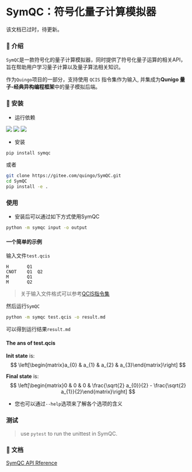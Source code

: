 # SymQC：符号化量子计算模拟器

该文档已过时，待更新。

### &#x1F308; 介绍
`SymQC`是一款符号化的量子计算模拟器，同时提供了符号化量子运算的相关API，旨在帮助用户学习量子计算以及量子算法相关知识。

作为`Quingo`项目的一部分，支持使用 `QCIS` 指令集作为输入, 并集成为**Qunigo 量子-经典异构编程框架**中的量子模拟后端。

### &#x1F31F; 安装
- 运行依赖

![](https://img.shields.io/badge/Python-3.10-green.svg)
![](https://img.shields.io/badge/Sympy-1.5.1-green.svg)
![](https://img.shields.io/badge/ply-3.11-green.svg)

- 安装
```sh
pip install symqc
```
或者
```sh
git clone https://gitee.com/quingo/SymQC.git
cd SymQC
pip install -e .
```

### 使用

- 安装后可以通过如下方式使用SymQC
```sh
python -m symqc input -o output
```

#### 一个简单的示例
输入文件`test.qcis`
```qcis
H       Q1
CNOT    Q1  Q2
M       Q1
M       Q2
```
> 关于输入文件格式可以参考[QCIS指令集](https://quantumcomputer.ac.cn/UserBook.html)

然后运行`SymQC`
```sh
python -m symqc test.qcis -o result.md
```
可以得到运行结果`result.md`

#### The ans of test.qcis

**Init state** is:
$$
\left[\begin{matrix}a_{0} & a_{1} & a_{2} & a_{3}\end{matrix}\right]
$$

**Final state** is:
$$
\left[\begin{matrix}0 & 0 & 0 & \frac{\sqrt{2} a_{0}}{2} - \frac{\sqrt{2} a_{1}}{2}\end{matrix}\right]
$$

- 您也可以通过`--help`选项来了解各个选项的含义

### 测试
> use `pytest` to run the unittest in SymQC.

### &#x1F975; 文档
[SymQC API Rference](doc/API.md)
